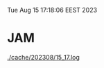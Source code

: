 Tue Aug 15 17:18:06 EEST 2023
# JAM
<a href='./cache/202308/15_17.log'>./cache/202308/15_17.log</a>
